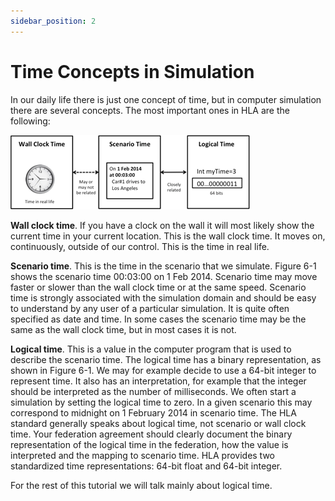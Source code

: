 ```yaml
---
sidebar_position: 2
---
```


# Time Concepts in Simulation

In our daily life there is just one concept of time, but in computer simulation there are several concepts. The most important ones in HLA are the following:

![1-time-concept.png](img%2F1-time-concept.png)

**Wall clock time**. If you have a clock on the wall it will most likely show the current time in your current location. This is the wall clock time. It moves on, continuously, outside of our control. This is the time in real life.

**Scenario time**. This is the time in the scenario that we simulate. Figure 6-1 shows the scenario time 00:03:00 on 1 Feb 2014. Scenario time may move faster or slower than the wall clock time or at the same speed. Scenario time is strongly associated with the simulation domain and should be easy to understand by any user of a particular simulation. It is quite often specified as date and time. In some cases the scenario time may be the same as the wall clock time, but in most cases it is not. 

**Logical time**. This is a value in the computer program that is used to describe the scenario time. The logical time has a binary representation, as shown in Figure 6-1. We may for example decide to use a 64-bit integer to represent time. It also has an interpretation, for example that the integer should be interpreted as the number of milliseconds. We often start a simulation by setting the logical time to zero. In a given scenario this may correspond to midnight on 1 February 2014 in scenario time. The HLA standard generally speaks about logical time, not scenario or wall clock time. Your federation agreement should clearly document the binary representation of the logical time in the federation, how the value is interpreted and the mapping to scenario time. HLA provides two standardized time representations: 64-bit float and 64-bit integer.

For the rest of this tutorial we will talk mainly about logical time. 

